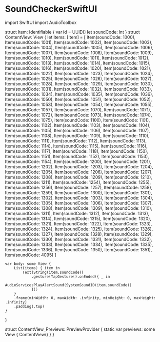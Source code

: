 # SoundCheckerSwiftUI

import SwiftUI
import AudioToolbox

struct Item: Identifiable {
    var id = UUID()
    let soundCode: Int
}
struct ContentView: View {
    let items: [Item] = [
        Item(soundCode: 1000), Item(soundCode: 1001), Item(soundCode: 1002), Item(soundCode: 1003), Item(soundCode: 1004), Item(soundCode: 1005), Item(soundCode: 1006), Item(soundCode: 1007), Item(soundCode: 1008), Item(soundCode: 1009), Item(soundCode: 1010), Item(soundCode: 1011), Item(soundCode: 1012), Item(soundCode: 1013), Item(soundCode: 1014), Item(soundCode: 1015), Item(soundCode: 1016), Item(soundCode: 1020), Item(soundCode: 1021), Item(soundCode: 1022), Item(soundCode: 1023), Item(soundCode: 1024), Item(soundCode: 1025), Item(soundCode: 1026), Item(soundCode: 1027), Item(soundCode: 1028), Item(soundCode: 1029), Item(soundCode: 1030), Item(soundCode: 1031), Item(soundCode: 1032), Item(soundCode: 1033), Item(soundCode: 1034), Item(soundCode: 1035), Item(soundCode: 1036), Item(soundCode: 1050), Item(soundCode: 1051), Item(soundCode: 1052), Item(soundCode: 1053), Item(soundCode: 1054), Item(soundCode: 1055), Item(soundCode: 1057), Item(soundCode: 1070), Item(soundCode: 1071), Item(soundCode: 1072), Item(soundCode: 1073), Item(soundCode: 1074), Item(soundCode: 1075), Item(soundCode: 1100), Item(soundCode: 1101), Item(soundCode: 1102), Item(soundCode: 1103), Item(soundCode: 1104), Item(soundCode: 1105), Item(soundCode: 1106), Item(soundCode: 1107), Item(soundCode: 1108), Item(soundCode: 1109), Item(soundCode: 1110), Item(soundCode: 1111), Item(soundCode: 1112), Item(soundCode: 1113), Item(soundCode: 1114), Item(soundCode: 1115), Item(soundCode: 1116), Item(soundCode: 1117), Item(soundCode: 1118), Item(soundCode: 1150), Item(soundCode: 1151), Item(soundCode: 1152), Item(soundCode: 1153), Item(soundCode: 1154), Item(soundCode: 1200), Item(soundCode: 1201), Item(soundCode: 1202), Item(soundCode: 1203), Item(soundCode: 1204), Item(soundCode: 1205), Item(soundCode: 1206), Item(soundCode: 1207), Item(soundCode: 1208), Item(soundCode: 1209), Item(soundCode: 1210), Item(soundCode: 1211), Item(soundCode: 1254), Item(soundCode: 1255), Item(soundCode: 1256), Item(soundCode: 1257), Item(soundCode: 1258), Item(soundCode: 1259), Item(soundCode: 1300), Item(soundCode: 1301), Item(soundCode: 1302), Item(soundCode: 1303), Item(soundCode: 1304), Item(soundCode: 1305), Item(soundCode: 1306), Item(soundCode: 1307), Item(soundCode: 1308), Item(soundCode: 1309), Item(soundCode: 1310), Item(soundCode: 1311), Item(soundCode: 1312), Item(soundCode: 1313), Item(soundCode: 1314), Item(soundCode: 1315), Item(soundCode: 1320), Item(soundCode: 1321), Item(soundCode: 1322), Item(soundCode: 1323), Item(soundCode: 1324), Item(soundCode: 1325), Item(soundCode: 1326), Item(soundCode: 1327), Item(soundCode: 1328), Item(soundCode: 1329), Item(soundCode: 1330), Item(soundCode: 1331), Item(soundCode: 1332), Item(soundCode: 1333), Item(soundCode: 1334), Item(soundCode: 1335), Item(soundCode: 1336), Item(soundCode: 1350), Item(soundCode: 1351), Item(soundCode: 4095)
    ]
    
    var body: some View {
        List(items) { item in
            Text(String(item.soundCode))
                .gesture(TapGesture().onEnded({ _ in
                    AudioServicesPlayAlertSound(SystemSoundID(item.soundCode))
                }))
        }
        .frame(minWidth: 0, maxWidth: .infinity, minHeight: 0, maxHeight: .infinity)
        .padding(.top)
    }
}

struct ContentView_Previews: PreviewProvider {
    static var previews: some View {
        ContentView()
    }
}
